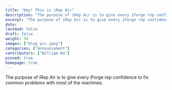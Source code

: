 ```yaml
---
title: "Hey! This is iRep Air"
description: "The purpose of iRep Air is to give every iForge rep confidence to fix common problems with most of the machines."
excerpt: "The purpose of iRep Air is to give every iForge rep confidence to fix common problems with most of the machines."
date: 
lastmod: false
draft: false
weight: 50
images: ["blog pic.jpeg"]
categories: ["Announcement"]
contributors: ["William Wu"]
pinned: true
homepage: true
---
```


The purpose of iRep Air is to give every iForge rep confidence to fix common problems with most of the machines.
